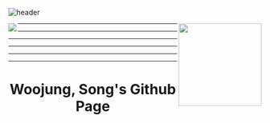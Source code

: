 ![header](https://capsule-render.vercel.app/api?type=waving&color=gradient&height=300&section=header&text=Welcome&fontSize=90&animation=fadeIn)

<img align='right' src="https://github-readme-stats.vercel.app/api?username=opusdeisong" height="165">    

<img align='left' src="http://mazassumnida.wtf/api/v2/generate_badge?boj=opusdeisong">

***
***
***
***
***
***

# <center>Woojung, Song's Github Page</center>
